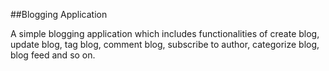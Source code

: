 ##Blogging Application

A simple blogging application which includes functionalities of create blog, update blog, tag blog, comment blog, subscribe to author, categorize blog, blog feed and so on.
